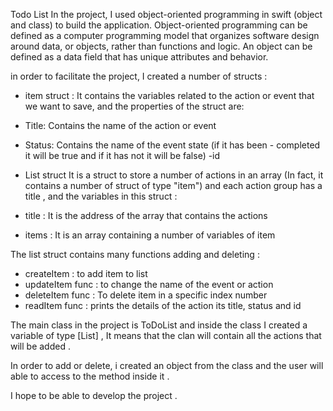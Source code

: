 Todo List 
In the project, I used object-oriented programming in swift  (object and class) to build the application. Object-oriented programming can be defined as  a computer programming model that organizes software design around data, or objects, rather than functions and logic. An object can be defined as a data field that has unique attributes and behavior.

in order to facilitate the project, I created a number of structs :
 - item struct :
It contains the variables related to the action or event that we want to save, and the properties of the struct are:

- Title: Contains the name of the action or event
- Status: Contains the name of the event state (if it has been - completed  it will be true and if it has not it will be false)
-id


- List struct
It is a struct to store a number of actions in an array (In fact, it contains a number of struct of type "item")  and each action group has a title , and the variables in this struct : 
- title : It is the address of the array that contains the actions
- items : It is an array containing a number of variables of item 
 
The list struct contains many functions  adding  and deleting  :
- createItem : to add item to list 
- updateItem func : to change the name of the event or action
- deleteItem func : To delete item in a specific index number
- readItem func : prints the details of the action  its title, status and id

The main class in the project is
ToDoList and inside the class I created a variable of type [List] , It means that the clan will contain all the actions that will be added .

In order to add or delete, i created an object from the class and the user will able to access to the method inside it .

I hope to be able to develop the project .
